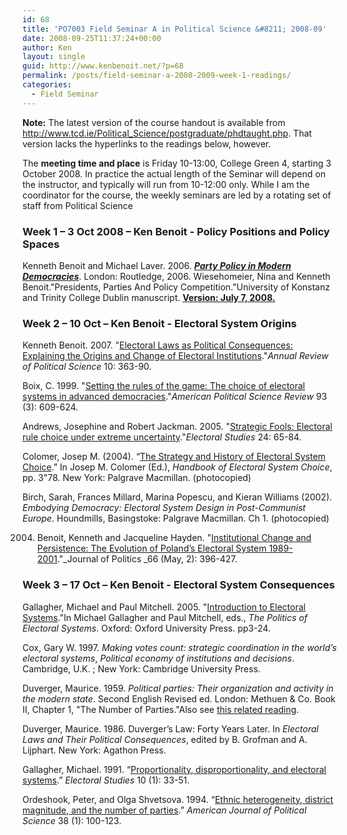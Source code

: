 ```yaml
---
id: 68
title: 'PO7003 Field Seminar A in Political Science &#8211; 2008-09'
date: 2008-09-25T11:37:24+00:00
author: Ken
layout: single
guid: http://www.kenbenoit.net/?p=68
permalink: /posts/field-seminar-a-2008-2009-week-1-readings/
categories:
  - Field Seminar
---
```



**Note:** The latest version of the course handout is available from <http://www.tcd.ie/Political_Science/postgraduate/phdtaught.php>. That version lacks the hyperlinks to the readings below, however.

The **meeting time and place** is Friday 10-13:00, College Green 4, starting 3 October 2008. In practice the actual length of the Seminar will depend on the instructor, and typically will run from 10-12:00 only. While I am the coordinator for the course, the weekly seminars are led by a rotating set of staff from Political Science  


### Week 1 &#8211; 3 Oct 2008 &#8211; Ken Benoit - Policy Positions and Policy Spaces

Kenneth Benoit and Michael Laver. 2006. _[**Party Policy in Modern Democracies**](http://www.politics.tcd.ie/ppmd/)_. London: Routledge, 2006. Wiesehomeier, Nina and Kenneth Benoit."Presidents, Parties And Policy Competition."University of Konstanz and Trinity College Dublin manuscript. [**Version: July 7, 2008.**](http://www.kenbenoit.net/pdfs/PPPC_LatinAm_7july2008.pdf)



### Week 2 &#8211; 10 Oct &#8211; Ken Benoit - Electoral System Origins




  Kenneth Benoit. 2007. "[Electoral Laws as Political Consequences: Explaining the Origins and Change of Electoral Institutions](http://arjournals.annualreviews.org/doi/pdf/10.1146/annurev.polisci.10.072805.101608)."_Annual Review of Political Science_ 10: 363-90.



  Boix, C. 1999. "[Setting the rules of the game: The choice of electoral systems in advanced democracies](http://www.tcd.ie/Political_Science/local/docs/boix_1999_apsr.pdf)."_American Political Science Review_ 93 (3): 609-624.



  Andrews, Josephine and Robert Jackman. 2005. "[Strategic Fools: Electoral rule choice under extreme uncertainty](http://www.tcd.ie/Political_Science/local/docs/andrews_jackman_2005_elstud.pdf)."_Electoral Studies_ 24: 65-84.



  Colomer, Josep M. (2004). &#8220;[The Strategy and History of Electoral System Choice](http://www.tcd.ie/Political_Science/local/docs/Colomer_ElectSysChoice.pdf).&#8221; In Josep M. Colomer (Ed.), _Handbook of Electoral System Choice_, pp. 3"78. New York: Palgrave Macmillan. (photocopied)



  Birch, Sarah, Frances Millard, Marina Popescu, and Kieran Williams (2002). _Embodying Democracy: Electoral System Design in Post-Communist Europe_. Houndmills, Basingstoke: Palgrave Macmillan. Ch 1. (photocopied)



  2004. Benoit, Kenneth and Jacqueline Hayden. "[Institutional Change and Persistence: The Evolution of Poland&#8217;s Electoral System 1989-2001](http://www.kenbenoit.net/pdfs/BenoitHayden_JOP2004.pdf)."_Journal of Politics _66 (May, 2): 396-427.






### Week 3 &#8211; 17 Oct &#8211; Ken Benoit - Electoral System Consequences




  Gallagher, Michael and Paul Mitchell. 2005. "[Introduction to Electoral Systems](http://www.tcd.ie/Political_Science/local/docs/01-Gallagher-chap01.pdf)."In Michael Gallagher and Paul Mitchell, eds., _The Politics of Electoral Systems_. Oxford: Oxford University Press. pp3-24.



  Cox, Gary W. 1997. _Making votes count: strategic coordination in the world&#8217;s electoral systems_, _Political economy of institutions and decisions_. Cambridge, U.K. ; New York: Cambridge University Press.



  Duverger, Maurice. 1959. _Political parties: Their organization and activity in the modern state_. Second English Revised ed. London: Methuen & Co. Book II, Chapter 1, "The Number of Parties."Also see [this related reading](olitical_Science/local/docs/olitical_Science/local/docs/Duverger_InfOfElectSys.pdf).



  Duverger, Maurice. 1986. Duverger&#8217;s Law: Forty Years Later. In _Electoral Laws and Their Political Consequences_, edited by B. Grofman and A. Lijphart. New York: Agathon Press.



  Gallagher, Michael. 1991. &#8220;[Proportionality, disproportionality, and electoral systems](http://www.tcd.ie/Political_Science/local/docs/Gallagher_1991_ES.pdf).&#8221; _Electoral Studies_ 10 (1): 33-51.



  Ordeshook, Peter, and Olga Shvetsova. 1994. &#8220;[Ethnic heterogeneity, district magnitude, and the number of parties](http://www.tcd.ie/Political_Science/local/docs/Ordeshook_Shvetsova_1994_AJPS.pdf).&#8221; _American Journal of Political Science_ 38 (1): 100-123.


<!--EndFragment-->

<!--EndFragment-->

<!--EndFragment-->
